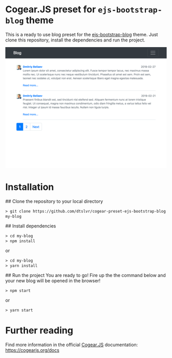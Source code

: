 # Cogear.JS preset for `ejs-bootstrap-blog` theme

This is a ready to use blog preset for the [ejs-bootstrap-blog](https://github.com/dtslvr/cogear-theme-ejs-bootstrap-blog) theme. Just clone this repository, install the dependencies and run the project.

![screenshot](https://github.com/dtslvr/cogear-preset-ejs-bootstrap-blog/raw/master/screenshot.png)

# Installation

## Clone the repository to your local directory
``` shell
> git clone https://github.com/dtslvr/cogear-preset-ejs-bootstrap-blog my-blog
```

## Install dependencies
``` shell
> cd my-blog
> npm install
```

or

``` shell
> cd my-blog
> yarn install
```

## Run the project
You are ready to go! Fire up the the command below and your new blog will be opened in the browser!

``` shell
> npm start
```

or

``` shell
> yarn start
```

# Further reading
Find more information in the official [Cogear.JS](https://cogearjs.org) documentation: https://cogearjs.org/docs
